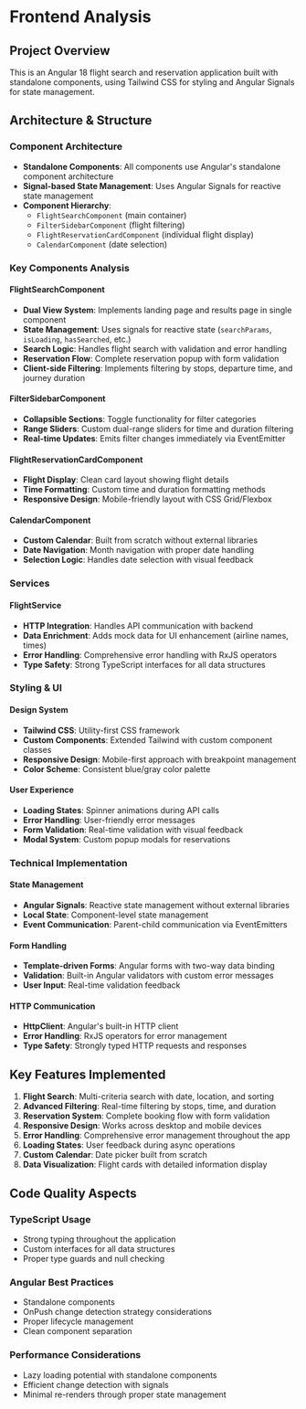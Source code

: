 # Frontend Analysis

## Project Overview
This is an Angular 18 flight search and reservation application built with standalone components, using Tailwind CSS for styling and Angular Signals for state management.

## Architecture & Structure

### Component Architecture
- **Standalone Components**: All components use Angular's standalone component architecture
- **Signal-based State Management**: Uses Angular Signals for reactive state management
- **Component Hierarchy**:
  - `FlightSearchComponent` (main container)
  - `FilterSidebarComponent` (flight filtering)
  - `FlightReservationCardComponent` (individual flight display)
  - `CalendarComponent` (date selection)

### Key Components Analysis

#### FlightSearchComponent
- **Dual View System**: Implements landing page and results page in single component
- **State Management**: Uses signals for reactive state (`searchParams`, `isLoading`, `hasSearched`, etc.)
- **Search Logic**: Handles flight search with validation and error handling
- **Reservation Flow**: Complete reservation popup with form validation
- **Client-side Filtering**: Implements filtering by stops, departure time, and journey duration

#### FilterSidebarComponent
- **Collapsible Sections**: Toggle functionality for filter categories
- **Range Sliders**: Custom dual-range sliders for time and duration filtering
- **Real-time Updates**: Emits filter changes immediately via EventEmitter

#### FlightReservationCardComponent
- **Flight Display**: Clean card layout showing flight details
- **Time Formatting**: Custom time and duration formatting methods
- **Responsive Design**: Mobile-friendly layout with CSS Grid/Flexbox

#### CalendarComponent
- **Custom Calendar**: Built from scratch without external libraries
- **Date Navigation**: Month navigation with proper date handling
- **Selection Logic**: Handles date selection with visual feedback

### Services

#### FlightService
- **HTTP Integration**: Handles API communication with backend
- **Data Enrichment**: Adds mock data for UI enhancement (airline names, times)
- **Error Handling**: Comprehensive error handling with RxJS operators
- **Type Safety**: Strong TypeScript interfaces for all data structures

### Styling & UI

#### Design System
- **Tailwind CSS**: Utility-first CSS framework
- **Custom Components**: Extended Tailwind with custom component classes
- **Responsive Design**: Mobile-first approach with breakpoint management
- **Color Scheme**: Consistent blue/gray color palette

#### User Experience
- **Loading States**: Spinner animations during API calls
- **Error Handling**: User-friendly error messages
- **Form Validation**: Real-time validation with visual feedback
- **Modal System**: Custom popup modals for reservations

### Technical Implementation

#### State Management
- **Angular Signals**: Reactive state management without external libraries
- **Local State**: Component-level state management
- **Event Communication**: Parent-child communication via EventEmitters

#### Form Handling
- **Template-driven Forms**: Angular forms with two-way data binding
- **Validation**: Built-in Angular validators with custom error messages
- **User Input**: Real-time validation feedback

#### HTTP Communication
- **HttpClient**: Angular's built-in HTTP client
- **Error Handling**: RxJS operators for error management
- **Type Safety**: Strongly typed HTTP requests and responses

## Key Features Implemented

1. **Flight Search**: Multi-criteria search with date, location, and sorting
2. **Advanced Filtering**: Real-time filtering by stops, time, and duration
3. **Reservation System**: Complete booking flow with form validation
4. **Responsive Design**: Works across desktop and mobile devices
5. **Error Handling**: Comprehensive error management throughout the app
6. **Loading States**: User feedback during async operations
7. **Custom Calendar**: Date picker built from scratch
8. **Data Visualization**: Flight cards with detailed information display

## Code Quality Aspects

### TypeScript Usage
- Strong typing throughout the application
- Custom interfaces for all data structures
- Proper type guards and null checking

### Angular Best Practices
- Standalone components
- OnPush change detection strategy considerations
- Proper lifecycle management
- Clean component separation

### Performance Considerations
- Lazy loading potential with standalone components
- Efficient change detection with signals
- Minimal re-renders through proper state management